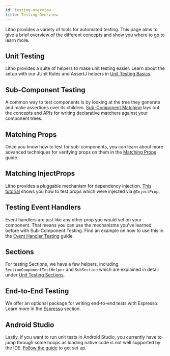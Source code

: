 ```yaml
---
id: testing-overview
title: Testing Overview
---
```


Litho provides a variety of tools for automated testing. This page aims to
give a brief overview of the different concepts and show you where to go
to learn more.

## Unit Testing

Litho provides a suite of helpers to make unit testing easier. Learn about the
setup with our JUnit Rules and AssertJ helpers in [Unit Testing Basics](unit-testing).

## Sub-Component Testing

A common way to test components is by looking at the tree they generate and make
assertions over its children. [Sub-Component
Matching](subcomponent-testing) lays out the concepts and APIs for writing
declarative matchers against your component trees.

## Matching Props

Once you know how to test for sub-components, you can learn about more advanced
techniques for verifying props on them in the [Matching
Props](prop-matching) guide.

## Matching InjectProps

Litho provides a pluggable mechanism for dependency injection. [This tutorial](injectprop-matching)
shows you how to test props which were injected via `@InjectProp`.

## Testing Event Handlers

Event handlers are just like any other prop you would set on your component.
That means you can use the mechanisms you've learned before with Sub-Component
Testing. Find an example on how to use this in the
[Event Handler Testing](event-handler-testing) guide.

## Sections

For testing Sections, we have a few helpers, including
`SectionComponentTestHelper` and `SubSection` which are explained in detail
under [Unit Testing Sections](sections-testing).

## End-to-End Testing

We offer an optional package for writing end-to-end tests with Espresso. Learn
more in the [Espresso](espresso-testing) section.

## Android Studio

Lastly, if you want to run unit tests in Android Studio, you currently have to
jump through some hoops as loading native code is not well supported by the IDE.
[Follow the guide](tests-in-android-studio) to get set up.


